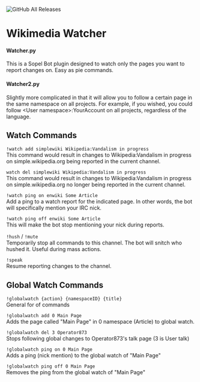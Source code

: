 ![GitHub All Releases](https://img.shields.io/github/downloads/Operator873/SAM-for-desktop/releases)

# Wikimedia Watcher #
#### Watcher.py ####
This is a Sopel Bot plugin designed to watch only the pages you want to report changes on. Easy as pie commands.

#### Watcher2.py ####
Slightly more complicated in that it will allow you to follow a certain page in the same namespace on all projects.
For example, if you wished, you could follow \<User namespace\>:YourAccount on all projects, regardless of the language.

## Watch Commands ##

```!watch add simplewiki Wikipedia:Vandalism in progress```  
This command would result in changes to Wikipedia:Vandalism in progress on simple.wikipedia.org being reported in the current channel.

```watch del simplewiki Wikipedia:Vandalism in progress```  
This command would result in changes to Wikipedia:Vandalism in progress on simple.wikipedia.org no longer being reported in the current channel.

```!watch ping on enwiki Some Article```  
Add a ping to a watch report for the indicated page. In other words, the bot will specifically mention your IRC nick.

```!watch ping off enwiki Some Article```  
This will make the bot stop mentioning your nick during reports.

```!hush``` / ```!mute```  
Temporarily stop all commands to this channel. The bot will snitch who hushed it. Useful during mass actions.

```!speak```  
Resume reporting changes to the channel.

## Global Watch Commands ##
```!globalwatch {action} {namespaceID} {title}```  
General for of commands

```!globalwatch add 0 Main Page```  
Adds the page called "Main Page" in 0 namespace (Article) to global watch.

```!globalwatch del 3 Operator873```  
Stops following global changes to Operator873's talk page (3 is User talk)

```!globalwatch ping on 0 Main Page```  
Adds a ping (nick mention) to the global watch of "Main Page"

```!globalwatch ping off 0 Main Page```  
Removes the ping from the global watch of "Main Page"